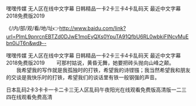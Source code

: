 嘿嘿传媒
无人区在线中文字幕
日韩精品一卡2卡三卡4卡乱码天
最近中文字幕2018免费版2019


《/内/部/观/看/地/址👉http://www.baidu.com/link?url=PImL9pnrcnEBTZd0DJwE1moEyQXs0YpuTA91QfbU6RL0wbkiFlNcvMuEbn0iJT6n&wd》--

嘿嘿传媒
无人区在线中文字幕
日韩精品一卡2卡三卡4卡乱码天
最近中文字幕2018免费版2019
　　可那村姑说，黄昏无舞，她要把砖头抛向山峰之颠。
　　我希望我的写作就是我孤独时的打铁，希望我的诗铿镪；我当然希望我和朋友的交谈是我快乐时的打铁，希望我们的谈话里有铁一般钢强的声音。





日本乱码2卡3卡卡一卡二卡三无人区乱码午夜阳光在线观看免费版高清版一二三四在线观看免费高清
